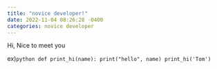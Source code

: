 ```yaml
---
title: "novice developer!"
date: 2022-11-04 08:26:28 -0400
categories: novice developer
---
```

Hi, Nice to meet you

ex)
​```python
def print_hi(name):
  print("hello", name)
print_hi('Tom')
​```

[jekyll-docs]: https://jekyllrb.com/docs/home
[jekyll-gh]:   https://github.com/jekyll/jekyll
[jekyll-talk]: https://talk.jekyllrb.com/
